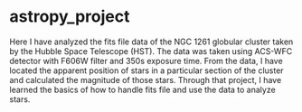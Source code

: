 # astropy_project

Here I have analyzed the fits file data of the NGC 1261 globular cluster taken by the Hubble Space Telescope (HST). The data was taken using ACS-WFC detector with F606W filter and 350s exposure time. From the data, I have located the apparent position of stars in a particular section of the cluster and calculated the magnitude of those stars. Through that project, I have learned the basics of how to handle fits file and use the data to analyze stars.
